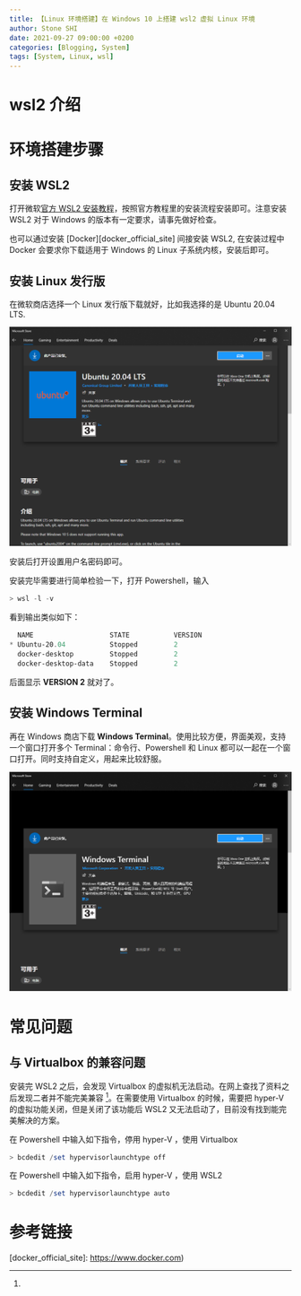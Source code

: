 ```yaml
---
title: 【Linux 环境搭建】在 Windows 10 上搭建 wsl2 虚拟 Linux 环境
author: Stone SHI
date: 2021-09-27 09:00:00 +0200
categories: [Blogging, System]
tags: [System, Linux, wsl]
---
```


# wsl2 介绍

# 环境搭建步骤

## 安装 WSL2

打开微软[官方 WSL2 安装教程][WSL2_offical_installation_turorial]，按照官方教程里的安装流程安装即可。注意安装 WSL2 对于 Windows 的版本有一定要求，请事先做好检查。

也可以通过安装 [Docker][docker_official_site] 间接安装 WSL2, 在安装过程中 Docker 会要求你下载适用于 Windows 的 Linux 子系统内核，安装后即可。

## 安装 Linux 发行版

在微软商店选择一个 Linux 发行版下载就好，比如我选择的是 Ubuntu 20.04 LTS.

![Ubuntu 20.04 LTS](pictures/ubuntu_20_04.png)

安装后打开设置用户名密码即可。

安装完毕需要进行简单检验一下，打开 Powershell，输入

```powershell
> wsl -l -v
```

看到输出类似如下：

```powershell
  NAME                   STATE           VERSION
* Ubuntu-20.04           Stopped         2
  docker-desktop         Stopped         2
  docker-desktop-data    Stopped         2
```

后面显示 **VERSION 2** 就对了。

## 安装 Windows Terminal

再在 Windows 商店下载 **Windows Terminal**。使用比较方便，界面美观，支持一个窗口打开多个 Terminal：命令行、Powershell 和 Linux 都可以一起在一个窗口打开。同时支持自定义，用起来比较舒服。

![Windows Terminal](pictures/windows_t.png)

# 常见问题

## 与 Virtualbox 的兼容问题

安装完 WSL2 之后，会发现 Virtualbox 的虚拟机无法启动。在网上查找了资料之后发现二者并不能完美兼容 [^hyper_v_wsl2]。在需要使用 Virtualbox 的时候，需要把 hyper-V 的虚拟功能关闭，但是关闭了该功能后 WSL2 又无法启动了，目前没有找到能完美解决的方案。

在 Powershell 中输入如下指令，停用 hyper-V ，使用 Virtualbox

```powershell
> bcdedit /set hypervisorlaunchtype off
```

在 Powershell 中输入如下指令，启用 hyper-V ，使用 WSL2

```powershell
> bcdedit /set hypervisorlaunchtype auto
```

# 参考链接

[^hyper_v_wsl2]:[how-to-get-oracle-vm-virtualbox-6-0-and-wsl-working-at-the-same-time]: https://stackoverflow.com/questions/58031941/how-to-get-oracle-vm-virtualbox-6-0-and-wsl-working-at-the-same-time/58478688

[^hyper_v_wsl2]:[unable-to-boot-windows-10-guest-using-virtualbox-with-enabled-hyper-v-and-wsl2-i]: https://stackoverflow.com/questions/62184881/unable-to-boot-windows-10-guest-using-virtualbox-with-enabled-hyper-v-and-wsl2-i

[^hyper_v_wsl2]: [how-to-disable-hyper-v-in-command-line]: https://stackoverflow.com/questions/30496116/how-to-disable-hyper-v-in-command-line

[WSL2_offical_installation_turorial]: https://docs.microsoft.com/fr-fr/windows/wsl/install
[docker_official_site]: https://www.docker.com)
